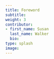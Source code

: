 ```yaml
---
title: Foreword
subtitle:
weight: 3
contributor:
- first_name: Susan
  last_name: Walker
  bio:
type: splash
image:
---
```

